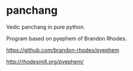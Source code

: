 # panchang
Vedic panchang in pure python.

Program based on pyephem of Brandon Rhodes.

https://github.com/brandon-rhodes/pyephem 

http://rhodesmill.org/pyephem/

